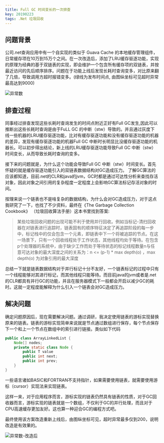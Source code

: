 ```yaml
---
title: Full GC 时间变长的一次排查
key: 20190223
tags: .Net 垃圾回收
---
```


## 问题背景
公司.net查询应用中有一个自实现的类似于 Guava Cache 的本地缓存管理组件，日常缓存项在10万到15万个之间。在一次改造后，添加了LRU缓存驱逐功能，实现的原理为经典的基于双链表的实现，即会维护一个包含所有缓存项的双链表，并按最近访问的先后顺序排序。问题在于功能上线后发现长耗时查询变多，对比原来翻了几倍，导致调用方超时报错变多。(绿线为发布时间点, 由图纵坐标可见超时异常最高达到9000)

![异常数](https://nothinghappen.oss-cn-shanghai.aliyuncs.com/Full%20GC%E6%8E%92%E6%9F%A5/%E5%BC%82%E5%B8%B8%E6%95%B0-%E6%94%B9%E9%80%A0%E5%89%8D.JPG)

## 排查过程
同事经过排查发现这些长耗时查询发生的时间点附近正好有Full GC发生,因此可以推断出这些长耗时查询是由于FuLL GC 的中断（stw）导致的。并且通过灰度下线一些机器的LRU缓存驱逐功能，比对有缓存驱逐功能和没有缓存驱逐功能的机器的差异，发现有缓存驱逐功能的机器Full GC 中断时长明显比没缓存驱逐功能的机器长。可以初步得出结论，新上线的LRU缓存驱逐功能导致Full GC 中断（stw）时间变长，从而导致长耗时查询的变多。

接下来的问题就是，为什么这个功能会导致Full GC 中断（stw）时间变长。首先怀疑的就是缓存驱逐功能引入的双链表数据结构对GC造成压力。
了解GC算法的应该都知道，目前.net的CLR和java的jvm，GC时都是通过可达性分析来查找存活对象，因此对象之间引用的复杂程度一定程度上会影响GC算法标记存活对象的时间。

按理来说一个链表也不是啥复杂的数据结构，为什么会对GC造成压力，对于这点我研究了一下，也找了不少资料，最终在《The Garbage Collection Cookbook》 （垃圾回收算法手册）这本书里找到答案:

> 某些垃圾回收问题的出现可能不利于使用并行回收。例如当标记-清扫回收器在对链表进行追踪时，链表固有的顺序特征决定了再追踪阶段的每一步中，标记栈中的仅会包含一个元素，即链表中下一个将被追踪的节点。在这一场景下，只有一个回收线程处于工作状态，其他线程均处于等待。在包含p个处理器的系统中，由于缺少工作而处于等待状态的标记线程数量n与任意可达对象的最大深度之间的关系为：n <= (p-1) * max depth(o) ，max depth(o) 为对象引用的最大深度

总结一下就是链表数据结构对于并行标记十分不友好，一个链表标记的过程中只有一个线程能够对其进行标记，而其他线程只能等待。而目前java的jvm或者是.net的CLR都具有并行GC的功能，并且在服务器模式下一般都会开启以减少GC的耗时。这就一定程度能解释为什么引入一个链表会对GC造成压力。


## 解决问题
确定问题原因后，现在需要解决问题。通过调研，我决定使用链表的游标实现替换原来的链表。链表的游标实现简单来说就是节点通过数组进行保存，每个节点保存下一个和上一个节点在数组中的索引进行链接。类似如下代码

```java
public class ArrayLinkedList {
    Node[] nodes;
    private static class Node {
        public T value
        public int next;
        public int prev;
    }
}
```
一些语言诸如BASIC和FORTRAN不支持指针，如果需要使用链表，就需要使用游标（cursor）实现法来实现链表。

这样一来，对于应用程序而言，游标实现的链表仍然具有链表的性质，对于GC回收器而言，游标实现的链表就是一个数组，不仅利于GC的并行处理，而且对于CPU高速缓存更加友好。这也算一种迎合GC的编程方式吧。

最终使用该方案改造重新上线后，由图纵坐标可见，超时异常最多仅到200，说明改造是有效果的。

![异常数-改造后](https://nothinghappen.oss-cn-shanghai.aliyuncs.com/Full%20GC%E6%8E%92%E6%9F%A5/%E5%BC%82%E5%B8%B8%E6%95%B0-%E6%94%B9%E9%80%A0%E5%90%8E.JPG)


